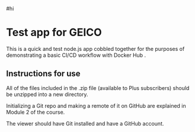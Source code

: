 
#hi 
# Test app for GEICO

This is a quick and  test node.js app cobbled together for the purposes of demonstrating a basic CI/CD workflow with Docker Hub .

## Instructions for use

All of the files included in the .zip file (available to Plus subscribers) should be unzipped into a new directory.

Initializing a Git repo and making a remote of it on GitHub are explained in Module 2 of the course.

The viewer should have Git installed and have a GitHub account.
